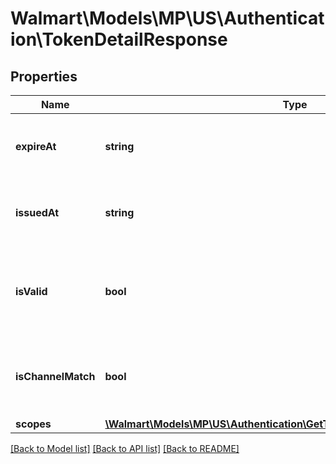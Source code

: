 # Walmart\Models\MP\US\Authentication\TokenDetailResponse

## Properties

Name | Type | Description | Notes
------------ | ------------- | ------------- | -------------
**expireAt** | **string** | The timestamp when the token expires | [optional]
**issuedAt** | **string** | The timestamp when the token is issued | [optional]
**isValid** | **bool** | Whether the token is valid; boolean value of true or false | [optional]
**isChannelMatch** | **bool** | Whether the keys Seller used are correctly associated | [optional]
**scopes** | [**\Walmart\Models\MP\US\Authentication\GetTokenDetail200ResponseScopes**](GetTokenDetail200ResponseScopes.md) |  | [optional]


[[Back to Model list]](./) [[Back to API list]](../../../../../README.md#supported-apis) [[Back to README]](../../../../../README.md)
